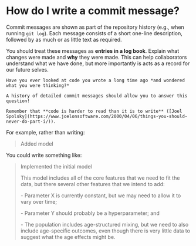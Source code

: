 # How do I write a commit message?

Commit messages are shown as part of the repository history (e.g., when running `git log`).
Each message consists of a short one-line description, followed by as much or as little text as required.

You should treat these messages as **entries in a log book**.
Explain what changes were made and **why** they were made.
This can help collaborators understand what we have done, but more importantly is acts as a record for our future selves.

```admonish info
Have you ever looked at code you wrote a long time ago *and wondered what you were thinking?*

A history of detailed commit messages should allow you to answer this question!

Remember that **code is harder to read than it is to write** ([Joel Spolsky](https://www.joelonsoftware.com/2000/04/06/things-you-should-never-do-part-i/)).
```

For example, rather than writing:

> Added model

You could write something like:

> Implemented the initial model
>
> This model includes all of the core features that we need to fit the data,
> but there several other features that we intend to add:
>
> \- Parameter X is currently constant, but we may need to allow it to vary
>   over time;
>
> \- Parameter Y should probably be a hyperparameter; and
>
> \- The population includes age-structured mixing, but we need to also include
>   age-specific outcomes, even though there is very little data to suggest
>   what the age effects might be.
